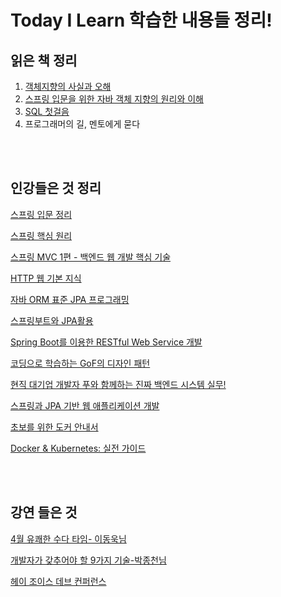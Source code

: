 # Today I Learn 학습한 내용들 정리! 

## 읽은 책 정리

1. [객체지향의 사실과 오해](https://github.com/yeonjiyeon/readingstudy/tree/main/%EA%B0%9D%EC%B2%B4%EC%A7%80%ED%96%A5%EC%9D%98%20%EC%82%AC%EC%8B%A4%EA%B3%BC%20%EC%98%A4%ED%95%B4)
2. [스프링 입문을 위한 자바 객체 지향의 원리와 이해](https://github.com/yeonjiyeon/readingstudy/tree/main/%EC%9E%90%EB%B0%94%20%EA%B0%9D%EC%B2%B4%EC%A7%80%ED%96%A5%EC%9D%98%20%EC%9B%90%EB%A6%AC%EC%99%80%20%EC%9D%B4%ED%95%B4)
3. [SQL 첫걸음](https://github.com/yeonjiyeon/TIL-/tree/main/%EC%9D%BD%EC%9D%80%20%EC%B1%85%EB%93%A4%20%EC%A0%95%EB%A6%AC/SQL%EC%B2%AB%EA%B1%B8%EC%9D%8C/1_%EB%8D%B0%EC%9D%B4%ED%84%B0%EB%B2%A0%EC%9D%B4%EC%8A%A4%EC%99%80%20SQL)
4. 프로그래머의 길, 멘토에게 묻다

<br/>
<br/>

## 인강들은 것 정리

[스프링 입문 정리](https://github.com/yeonjiyeon/TIL-/blob/main/%EC%9D%B8%EA%B0%95%EB%93%A4%EC%9D%80%20%EA%B2%83%20%EC%A0%95%EB%A6%AC/Spring/%EC%8A%A4%ED%94%84%EB%A7%81%EC%9E%85%EB%AC%B8.md)

[스프링 핵심 원리](https://github.com/yeonjiyeon/TIL-/tree/main/%EC%9D%B8%EA%B0%95%EB%93%A4%EC%9D%80%20%EA%B2%83%20%EC%A0%95%EB%A6%AC/Spring/%EC%8A%A4%ED%94%84%EB%A7%81%20%ED%95%B5%EC%8B%AC%20%EC%9B%90%EB%A6%AC/1.%EA%B0%9D%EC%B2%B4%20%EC%A7%80%ED%96%A5%20%EC%84%A4%EA%B3%84%EC%99%80%20%EC%8A%A4%ED%94%84%EB%A7%81)

[스프링 MVC 1편 - 백엔드 웹 개발 핵심 기술](https://www.notion.so/MVC-1-73619f1ad90845e4a6f350e00a8f1551)

[HTTP 웹 기본 지식](https://www.notion.so/HTTP-1688310acd0842c6a0cc42233c34983f)

[자바 ORM 표준 JPA 프로그래밍](https://www.notion.so/ORM-JPA-0df6c127e92c41dbb4888af9ff015acd)

[스프링부트와 JPA활용](https://www.notion.so/JPA-536c68e7036e4a17b201a24ff1cc7f33)

[Spring Boot를 이용한 RESTful Web Service 개발](https://www.notion.so/Spring-Boot-RESTful-Web-Service-3d77dd361bcc4d0c9c019c3b4fb08464)

[코딩으로 학습하는 GoF의 디자인 패턴](https://www.notion.so/GoF-0b1c921f43d54480a367c0f38ddda60a)

[현직 대기업 개발자 푸와 함께하는 진짜 백엔드 시스템 실무!](https://www.notion.so/8a676192ba6d43038106054beb6da158)

[스프링과 JPA 기반 웹 애플리케이션 개발](https://www.notion.so/JPA-d48e42dfb52a40d4af0630145c128760)

[초보를 위한 도커 안내서](https://www.notion.so/048e254a6c68402fa99a6e2e6da7892f)

[Docker & Kubernetes: 실전 가이드](https://www.notion.so/Docker-Kubernetes-27b8dc42071740bdb503a15120e3747d)

<br/>
<br/>

## 강연 들은 것

[4월 유쾌한 수다 타임- 이동욱님](https://www.notion.so/4-69c7c9f02e504ee2a8932aab8018464e)

[개발자가 갖추어야 할 9가지 기술-박종천님](https://www.notion.so/9-5f53ceb223c746e6b94b3a27f03ca4ad)

[헤이 조이스 데브 컨퍼런스](https://www.notion.so/aada9cbca9d84217a707b340ba5f47b5)

